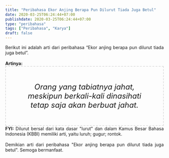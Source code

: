 ```yaml
---
title: "Peribahasa Ekor Anjing Berapa Pun Dilurut Tiada Juga Betul"
date: 2020-03-25T06:24:44+07:00
publishdate: 2020-03-25T06:24:44+07:00
type: "peribahasa"
tags: ["Peribahasa", "Karya"]
draft: false
---
```


<div dir="ltr" style="text-align: left;" trbidi="on"><div style="text-align: justify;">Berikut ini adalah arti dari peribahasa “Ekor anjing berapa pun dilurut tiada juga betul”.</div><br /><div style="text-align: justify;"><b>Artinya:</b></div><div style="border: 2px dashed #ddd; font-size: 24px; height: auto; margin: 0 auto; padding: 50px; text-align: center; width: auto;"><i>Orang yang tabiatnya jahat, meskipun berkali-kali dinasihati tetap saja akan berbuat jahat.</i></div><div style="text-align: justify;"><b>FYI:</b> Dilurut bersal dari kata dasar "lurut" dan dalam Kamus Besar Bahasa Indonesia (KBBI) memiliki arti, yaitu luruh; gugur; rontok.<br /><br /></div><div style="text-align: justify;">Demikian arti dari peribahasa "Ekor anjing berapa pun dilurut tiada juga betul". Semoga bermanfaat.</div></div>
